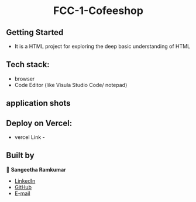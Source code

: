﻿<h1 align="center"> FCC-1-Cofeeshop </h1>

## Getting Started

- It is a HTML project for exploring the deep basic understanding of HTML

## Tech stack:
- browser
- Code Editor (like Visula Studio Code/ notepad)

## application shots

<!-- ![image1](https://github.com/Sangi19/lob/main/image/image1.PNG)-->

## Deploy on Vercel:
- vercel Link -

## Built by

👤 **Sangeetha Ramkumar**

- [LinkedIn](https://www.linkedin.com/in/sangeetharamkumar)
- [GitHub](https://github.com/Sangi19)
- [E-mail](sangiammu1020@gmail.com)


